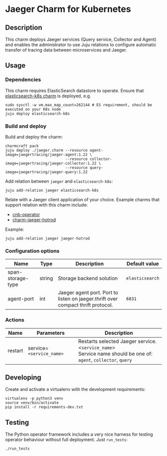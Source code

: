 # Jaeger Charm for Kubernetes

## Description

This charm deploys Jaeger services (Query service, Collector and Agent) and enables the administrator to use Juju relations to configure automatic transfer of tracing data between microservices and Jaeger.

## Usage

### Dependencies

This charm requires ElasticSearch datastore to operate. Ensure that [elasticsearch-k8s charm](https://charmhub.io/elasticsearch-k8s) is deployed, e.g.
```
sudo sysctl -w vm.max_map_count=262144 # ES requirement, should be executed on your K8s node
juju deploy elasticsearch-k8s
```

### Build and deploy

Build and deploy the charm:
```
charmcraft pack
juju deploy ./jaeger.charm --resource agent-image=jaegertracing/jaeger-agent:1.22 \
                           --resource collector-image=jaegertracing/jaeger-collector:1.22 \
                           --resource query-image=jaegertracing/jaeger-query:1.22
```

Add relation between `jaeger` and `elasticsearch-k8s`:
```
juju add-relation jaeger elasticsearch-k8s
```

Relate with a Jaeger client application of your choice. Example charms that support relation with this charm include:
- [cnb-operator](https://github.com/mmanciop/cnb-operator)
- [charm-jaeger-hotrod](https://github.com/przemeklal/charm-jaeger-hotrod)

Example:
```
juju add-relation jaeger jaeger-hotrod
```

### Configuration options

| Name | Type | Description | Default value |
| --- | --- | --- | --- |
| span-storage-type | string | Storage backend solution | `elasticsearch` | 
| agent-port | int | Jaeger agent port. Port to listen on jaeger.thrift over compact thrift protocol. | `6831` | 

### Actions

| Name | Parameters | Description |
| --- | --- | --- |
| restart | service=`<service_name>` | Restarts selected Jaeger service. <`service_name`><br>Service name should be one of: `agent`, `collector`, `query` |

## Developing

Create and activate a virtualenv with the development requirements:

    virtualenv -p python3 venv
    source venv/bin/activate
    pip install -r requirements-dev.txt

## Testing

The Python operator framework includes a very nice harness for testing
operator behaviour without full deployment. Just `run_tests`:

    ./run_tests
